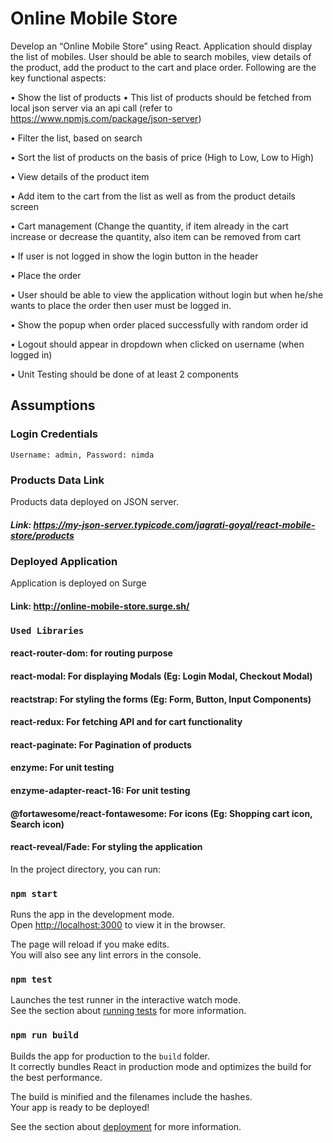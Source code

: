 # Online Mobile Store

Develop an “Online Mobile Store” using React. Application should display the list of mobiles. User should be able to search mobiles, view details of the product, add the product to the cart and place order. Following are the key functional aspects:

•	Show the list of products
• This list of products should be fetched from local json server via an api call (refer to https://www.npmjs.com/package/json-server)

•	Filter the list, based on search

•	Sort the list of products on the basis of price (High to Low, Low to High)

•	View details of the product item

•	Add item to the cart from the list as well as from the product details screen

•	Cart management (Change the quantity, if item already in the cart increase or decrease the quantity, also item can be removed from cart

•	If user is not logged in show the login button in the header

•	Place the order

•	User should be able to view the application without login but when he/she wants to place the order then user must be logged in.

•	Show the popup when order placed successfully with random order id

•	Logout should appear in dropdown when clicked on username (when logged in)

•	Unit Testing should be done of at least 2 components

## Assumptions
### Login Credentials
` Username: admin, Password: nimda `

### Products Data Link
Products data deployed on JSON server.
##### Link: https://my-json-server.typicode.com/jagrati-goyal/react-mobile-store/products

### Deployed Application
Application is deployed on Surge
#### Link: http://online-mobile-store.surge.sh/

### `Used Libraries`
#### react-router-dom: for routing purpose
#### react-modal: For displaying Modals (Eg: Login Modal, Checkout Modal)
#### reactstrap: For styling the forms (Eg: Form, Button, Input Components)
#### react-redux: For fetching API and for cart functionality
#### react-paginate: For Pagination of products
#### enzyme: For unit testing
#### enzyme-adapter-react-16: For unit testing 
#### @fortawesome/react-fontawesome: For icons (Eg: Shopping cart icon, Search icon)
#### react-reveal/Fade: For styling the application


In the project directory, you can run:

### `npm start`

Runs the app in the development mode.<br />
Open [http://localhost:3000](http://localhost:3000) to view it in the browser.

The page will reload if you make edits.<br />
You will also see any lint errors in the console.

### `npm test`

Launches the test runner in the interactive watch mode.<br />
See the section about [running tests](https://facebook.github.io/create-react-app/docs/running-tests) for more information.

### `npm run build`

Builds the app for production to the `build` folder.<br />
It correctly bundles React in production mode and optimizes the build for the best performance.

The build is minified and the filenames include the hashes.<br />
Your app is ready to be deployed!

See the section about [deployment](https://facebook.github.io/create-react-app/docs/deployment) for more information.



